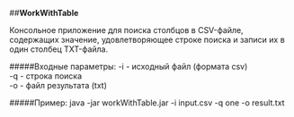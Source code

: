 ##**WorkWithTable**

Консольное приложение для поиска столбцов в CSV-файле, содержащих значение,
удовлетворяющее строке поиска и записи их в один столбец TXT-файла.

#####Входные параметры:
-i - исходный файл (формата csv)  
-q - строка поиска  
-o - файл результата (txt)

#####Пример:
java -jar workWithTable.jar -i input.csv -q one -o result.txt